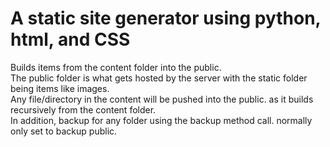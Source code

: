 <h1>A static site generator using python, html, and CSS</h1><be>
<p>
Builds items from the content folder into the public. <br>The public folder is what gets hosted by the server with the static folder being items like images.<br> Any file/directory in the content will be pushed into the public.
as it builds recursively from the content folder.<br> In addition, backup for any folder using the backup method call. normally only set to backup public.
</p>
